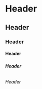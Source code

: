 # <H1> Header
## <H2> Header  
### <H3> Header  
#### <H4> Header  
##### <H5> Header 
###### <H6> Header  
  
  
  
  
  
<I add a Header>  
